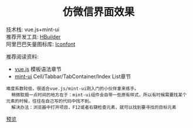 <div align="center">
  <h1>仿微信界面效果</h1>
</div>

技术栈: vue.js+mint-ui</br>
推荐开发工具: [HBuilder](http://www.dcloud.io/)</br>
阿里巴巴矢量图标库: [Iconfont](http://www.iconfont.cn/home/index)</br>

推荐阅读资料:</br>
- [vue.js](https://cn.vuejs.org/v2/guide/syntax.html)  模板语法章节
- [mint-ui](http://mint-ui.github.io/docs/#/zh-cn2)  Cell/Tabbar/TabContainer/Index List章节

```
难度系数较低，很适合vue.js/mint-ui刚入门的小伙伴拿来练手。
  稍微耽搁一点时间的地方在于：mint-ui组件会自带一些原有样式，所以有时候需要找某个元素的时候，往往在自己写的代码中找不到。
  解决办法：浏览器中打开项目，F12或者右键检查元素，就可以找到要寻找的目标元素
 ```

[预览](https://5iris5.github.io/WeChat/wechat.html)


